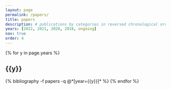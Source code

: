 ```yaml
---
layout: page
permalink: /papers/
title: papers
description: # publications by categories in reversed chronological order. generated by jekyll-scholar.
years: [2022, 2021, 2020, 2018, ongoing]
nav: true
order: 4
---
```


<div class="publications">

{% for y in page.years %}
  <h2 class="year">{{y}}</h2>
  {% bibliography -f papers -q @*[year={{y}}]* %}
{% endfor %}

</div>
